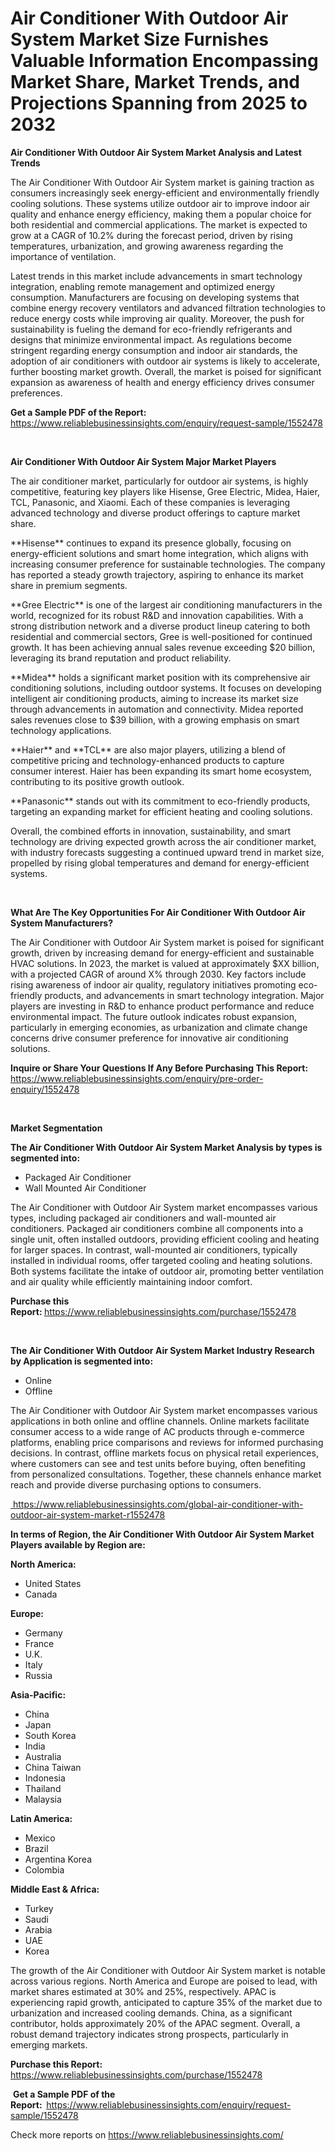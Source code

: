 <p><h1>Air Conditioner With Outdoor Air System Market Size Furnishes Valuable Information Encompassing Market Share, Market Trends, and Projections Spanning from 2025 to 2032</h1></p><p><strong>Air Conditioner With Outdoor Air System Market Analysis and Latest Trends</strong></p>
<p><p>The Air Conditioner With Outdoor Air System market is gaining traction as consumers increasingly seek energy-efficient and environmentally friendly cooling solutions. These systems utilize outdoor air to improve indoor air quality and enhance energy efficiency, making them a popular choice for both residential and commercial applications. The market is expected to grow at a CAGR of 10.2% during the forecast period, driven by rising temperatures, urbanization, and growing awareness regarding the importance of ventilation.</p><p>Latest trends in this market include advancements in smart technology integration, enabling remote management and optimized energy consumption. Manufacturers are focusing on developing systems that combine energy recovery ventilators and advanced filtration technologies to reduce energy costs while improving air quality. Moreover, the push for sustainability is fueling the demand for eco-friendly refrigerants and designs that minimize environmental impact. As regulations become stringent regarding energy consumption and indoor air standards, the adoption of air conditioners with outdoor air systems is likely to accelerate, further boosting market growth. Overall, the market is poised for significant expansion as awareness of health and energy efficiency drives consumer preferences.</p></p>
<p><strong>Get a Sample PDF of the Report:&nbsp;</strong> <a href="https://www.reliablebusinessinsights.com/enquiry/request-sample/1552478?utm_campaign=2196&utm_medium=2&utm_source=Github&utm_content=ia&utm_term=27022025&utm_id=air-conditioner-with-outdoor-air-system">https://www.reliablebusinessinsights.com/enquiry/request-sample/1552478</a></p>
<p>&nbsp;</p>
<p><strong>Air Conditioner With Outdoor Air System Major Market Players</strong></p>
<p><p>The air conditioner market, particularly for outdoor air systems, is highly competitive, featuring key players like Hisense, Gree Electric, Midea, Haier, TCL, Panasonic, and Xiaomi. Each of these companies is leveraging advanced technology and diverse product offerings to capture market share.</p><p>**Hisense** continues to expand its presence globally, focusing on energy-efficient solutions and smart home integration, which aligns with increasing consumer preference for sustainable technologies. The company has reported a steady growth trajectory, aspiring to enhance its market share in premium segments.</p><p>**Gree Electric** is one of the largest air conditioning manufacturers in the world, recognized for its robust R&D and innovation capabilities. With a strong distribution network and a diverse product lineup catering to both residential and commercial sectors, Gree is well-positioned for continued growth. It has been achieving annual sales revenue exceeding $20 billion, leveraging its brand reputation and product reliability.</p><p>**Midea** holds a significant market position with its comprehensive air conditioning solutions, including outdoor systems. It focuses on developing intelligent air conditioning products, aiming to increase its market size through advancements in automation and connectivity. Midea reported sales revenues close to $39 billion, with a growing emphasis on smart technology applications.</p><p>**Haier** and **TCL** are also major players, utilizing a blend of competitive pricing and technology-enhanced products to capture consumer interest. Haier has been expanding its smart home ecosystem, contributing to its positive growth outlook.</p><p>**Panasonic** stands out with its commitment to eco-friendly products, targeting an expanding market for efficient heating and cooling solutions. </p><p>Overall, the combined efforts in innovation, sustainability, and smart technology are driving expected growth across the air conditioner market, with industry forecasts suggesting a continued upward trend in market size, propelled by rising global temperatures and demand for energy-efficient systems.</p></p>
<p>&nbsp;</p>
<p><strong>What Are The Key Opportunities For Air Conditioner With Outdoor Air System Manufacturers?</strong></p>
<p><p>The Air Conditioner with Outdoor Air System market is poised for significant growth, driven by increasing demand for energy-efficient and sustainable HVAC solutions. In 2023, the market is valued at approximately $XX billion, with a projected CAGR of around X% through 2030. Key factors include rising awareness of indoor air quality, regulatory initiatives promoting eco-friendly products, and advancements in smart technology integration. Major players are investing in R&D to enhance product performance and reduce environmental impact. The future outlook indicates robust expansion, particularly in emerging economies, as urbanization and climate change concerns drive consumer preference for innovative air conditioning solutions.</p></p>
<p><strong>Inquire or Share Your Questions If Any Before Purchasing This Report:</strong> <a href="https://www.reliablebusinessinsights.com/enquiry/pre-order-enquiry/1552478?utm_campaign=2196&utm_medium=2&utm_source=Github&utm_content=ia&utm_term=27022025&utm_id=air-conditioner-with-outdoor-air-system">https://www.reliablebusinessinsights.com/enquiry/pre-order-enquiry/1552478</a></p>
<p>&nbsp;</p>
<p><strong>Market Segmentation</strong></p>
<p><strong>The Air Conditioner With Outdoor Air System Market Analysis by types is segmented into:</strong></p>
<p><ul><li>Packaged Air Conditioner</li><li>Wall Mounted Air Conditioner</li></ul></p>
<p><p>The Air Conditioner with Outdoor Air System market encompasses various types, including packaged air conditioners and wall-mounted air conditioners. Packaged air conditioners combine all components into a single unit, often installed outdoors, providing efficient cooling and heating for larger spaces. In contrast, wall-mounted air conditioners, typically installed in individual rooms, offer targeted cooling and heating solutions. Both systems facilitate the intake of outdoor air, promoting better ventilation and air quality while efficiently maintaining indoor comfort.</p></p>
<p><strong>Purchase this Report:&nbsp;</strong><a href="https://www.reliablebusinessinsights.com/purchase/1552478?utm_campaign=2196&utm_medium=2&utm_source=Github&utm_content=ia&utm_term=27022025&utm_id=air-conditioner-with-outdoor-air-system">https://www.reliablebusinessinsights.com/purchase/1552478</a></p>
<p>&nbsp;</p>
<p><strong>The Air Conditioner With Outdoor Air System Market Industry Research by Application is segmented into:</strong></p>
<p><ul><li>Online</li><li>Offline</li></ul></p>
<p><p>The Air Conditioner with Outdoor Air System market encompasses various applications in both online and offline channels. Online markets facilitate consumer access to a wide range of AC products through e-commerce platforms, enabling price comparisons and reviews for informed purchasing decisions. In contrast, offline markets focus on physical retail experiences, where customers can see and test units before buying, often benefiting from personalized consultations. Together, these channels enhance market reach and provide diverse purchasing options to consumers.</p></p>
<p><a href="https://www.reliablebusinessinsights.com/global-air-conditioner-with-outdoor-air-system-market-r1552478?utm_campaign=2196&utm_medium=2&utm_source=Github&utm_content=ia&utm_term=27022025&utm_id=air-conditioner-with-outdoor-air-system">&nbsp;https://www.reliablebusinessinsights.com/global-air-conditioner-with-outdoor-air-system-market-r1552478</a></p>
<p><strong>In terms of Region, the Air Conditioner With Outdoor Air System Market Players available by Region are:</strong></p>
<p>
    <p> <strong> North America: </strong>
        <ul>
            <li>United States</li>
            <li>Canada</li>
        </ul>
        </p> 
    <p> <strong> Europe: </strong>
        <ul>
            <li>Germany</li>
            <li>France</li>
            <li>U.K.</li>
            <li>Italy</li>
            <li>Russia</li>
        </ul>
        </p> 
    <p> <strong> Asia-Pacific: </strong>
        <ul>
            <li>China</li>
            <li>Japan</li>
            <li>South Korea</li>
            <li>India</li>
            <li>Australia</li>
            <li>China Taiwan</li>
            <li>Indonesia</li>
            <li>Thailand</li>
            <li>Malaysia</li>
        </ul>
        </p> 
    <p> <strong> Latin America: </strong>
        <ul>
            <li>Mexico</li>
            <li>Brazil</li>
            <li>Argentina Korea</li>
            <li>Colombia</li>
        </ul>
        </p> 
    <p> <strong> Middle East & Africa: </strong>
        <ul>
            <li>Turkey</li>
            <li>Saudi</li>
            <li>Arabia</li>
            <li>UAE</li>
            <li>Korea</li>
        </ul>
    </p>
    </p>
<p><p>The growth of the Air Conditioner with Outdoor Air System market is notable across various regions. North America and Europe are poised to lead, with market shares estimated at 30% and 25%, respectively. APAC is experiencing rapid growth, anticipated to capture 35% of the market due to urbanization and increased cooling demands. China, as a significant contributor, holds approximately 20% of the APAC segment. Overall, a robust demand trajectory indicates strong prospects, particularly in emerging markets.</p></p>
<p><strong>Purchase this Report: </strong><a href="https://www.reliablebusinessinsights.com/purchase/1552478?utm_campaign=2196&utm_medium=2&utm_source=Github&utm_content=ia&utm_term=27022025&utm_id=air-conditioner-with-outdoor-air-system">https://www.reliablebusinessinsights.com/purchase/1552478</a></p>
<p>&nbsp;<strong>Get a Sample PDF of the Report:&nbsp;&nbsp;</strong><a href="https://www.reliablebusinessinsights.com/enquiry/request-sample/1552478?utm_campaign=2196&utm_medium=2&utm_source=Github&utm_content=ia&utm_term=27022025&utm_id=air-conditioner-with-outdoor-air-system">https://www.reliablebusinessinsights.com/enquiry/request-sample/1552478</a></p>
<p><strong></strong></p>
<p>Check more reports on <a href="https://www.reliablebusinessinsights.com/?utm_campaign=2196&utm_medium=2&utm_source=Github&utm_content=ia&utm_term=27022025&utm_id=air-conditioner-with-outdoor-air-system">https://www.reliablebusinessinsights.com/</a></p>